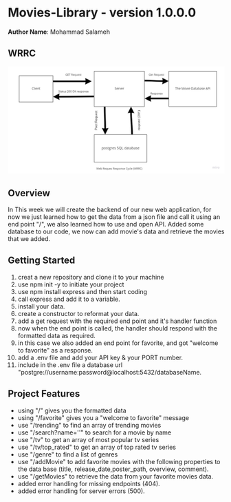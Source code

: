 # Movies-Library - version 1.0.0.0
**Author Name**: Mohammad Salameh

## WRRC
![](./assets/WRRC.jpg)

## Overview
In This week we will create the backend of our new web application, for now we just learned how to get the data from a json file and call it using an end point "/", we also learned how to use and open API.
Added some database to our code, we now can add movie's data and retrieve the movies that we added.

## Getting Started
1. creat a new repository and clone it to your machine
2. use npm init -y to initiate your project
3. use npm install express and then start coding
4. call express and add it to a variable.
5. install your data.
6. create a constructor to reformat your data.
7. add a get request with the required end point and it's handler function
8. now when the end point is called, the handler should respond with the formatted data as required.
9. in this case we also added an end point for favorite, and got "welcome to favorite" as a response.
10. add a .env file and add your API key & your PORT number.
11. include in the .env file a database url "postgre://username:password@localhost:5432/databaseName.

## Project Features
- using "/" gives you the formatted data
- using "/favorite" gives you a "welcome to favorite" message
- use "/trending" to find an array of trending movies
- use "/search?name=''" to search for a movie by name
- use "/tv" to get an array of most popular tv series
- use "/tv/top_rated" to get an array of top rated tv series
- use "/genre" to find a list of genres
- use "/addMovie" to add favorite movies with the following properties to the data base (title, release_date,poster_path, overview, comment).
- use "/getMovies" to retrieve the data from your favorite movies data.
- added error handling for missing endpoints (404).
- added error handling for server errors (500).